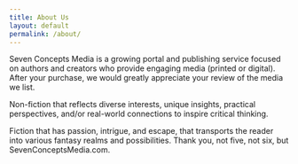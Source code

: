 ```yaml
---
title: About Us
layout: default
permalink: /about/
---
```

Seven Concepts Media is a growing portal and publishing service focused on authors and creators who provide engaging media (printed or digital).
After your purchase, we would greatly appreciate your review of the media we list.

Non-fiction that reflects diverse interests, unique insights, practical perspectives, and/or real-world connections to inspire critical thinking.

Fiction that has passion, intrigue, and escape, that transports the reader into various fantasy realms and possibilities. 
Thank you, not five, not six, but SevenConceptsMedia.com.
